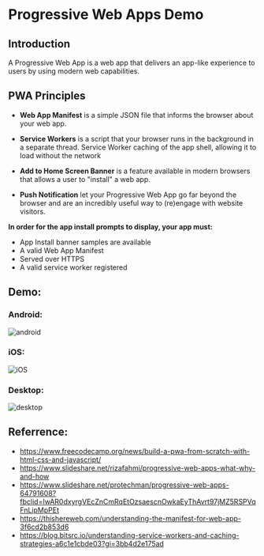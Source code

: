# Progressive Web Apps Demo

## Introduction
A Progressive Web App is a web app that delivers an app-like experience to users by using modern web capabilities.

## PWA Principles
* **Web App Manifest** is a simple JSON file that informs the browser about your web app.

* **Service Workers** is a script that your browser runs in the background in a separate thread. Service Worker caching of the app shell, allowing it to load without the network

* **Add to Home Screen Banner** is a feature available in modern browsers that allows a user to "install" a web app.

* **Push Notification** let your Progressive Web App go far beyond the browser and are an incredibly useful way to (re)engage with website visitors.

**In order for the app install prompts to display, your app must:**
* App Install banner samples are available
* A valid Web App Manifest 
* Served over HTTPS 
* A valid service worker registered 


## Demo:
### Android:
![android](https://user-images.githubusercontent.com/51488916/228438773-f1f9344a-dcb0-4e05-bfe8-8e05a2d4f07d.jpg)

### iOS:
![iOS](https://user-images.githubusercontent.com/51488916/228438792-b63bfe7b-4bb0-4fa8-b00b-fdaee75ed45b.jpg)

### Desktop:
![desktop](https://user-images.githubusercontent.com/51488916/228438805-600b2034-1510-4d86-bd17-c7d74e3db197.png)

## Referrence:
* https://www.freecodecamp.org/news/build-a-pwa-from-scratch-with-html-css-and-javascript/
* https://www.slideshare.net/rizafahmi/progressive-web-apps-what-why-and-how
* https://www.slideshare.net/protechman/progressive-web-apps-64791608?fbclid=IwAR0dxyrgVEcZnCmRqEtOzsaescnOwkaEyThAvrt97jMZ5RSPVqFnLipMpPEt
* https://thishereweb.com/understanding-the-manifest-for-web-app-3f6cd2b853d6
* https://blog.bitsrc.io/understanding-service-workers-and-caching-strategies-a6c1e1cbde03?gi=3bb4d2e175ad



